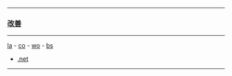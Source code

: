 
---

### [改善](https://en.wikipedia.org/wiki/Kaizen)

---

[la](https://github.com/ttltrk/ELSE/blob/master/LAN/ENG/LAN.MD) -
[co](https://github.com/ttltrk/PRG/blob/master/CODING.MD) -
[wo](https://github.com/ttltrk/ELSE/blob/master/PWR/PWR.MD) - 
[bs](https://github.com/ttltrk/BKS/blob/master/README.MD) 

- [.net](http://ttltrk.net/)

---

